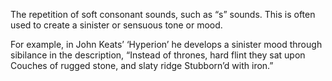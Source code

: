 The repetition of soft consonant sounds, such as “s” sounds. This is often used to create a sinister or sensuous tone or mood.

For example, in John Keats’ ‘Hyperion’ he develops a sinister mood through sibilance in the description, “Instead of thrones, hard flint they sat upon Couches of rugged stone, and slaty ridge Stubborn’d with iron.”
